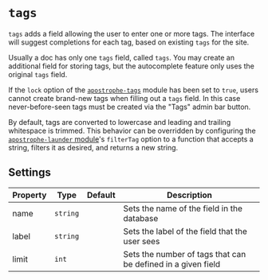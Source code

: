 # `tags`

`tags` adds a field allowing the user to enter one or more tags. The interface will suggest completions for each tag, based on existing `tags`  for the site.

Usually a doc has only one `tags` field, called `tags`. You may create an additional field for storing tags, but the autocomplete feature only uses the original `tags` field.

If the `lock` option of the [`apostrophe-tags`](/modules/apostrophe-tags/README.md) module has been set to `true`, users cannot create brand-new tags when filling out a `tags` field. In this case never-before-seen tags must be created via the "Tags" admin bar button.

By default, tags are converted to lowercase and leading and trailing whitespace is trimmed. This behavior can be overridden by configuring the [`apostrophe-launder` module](/modules/apostrophe-launder/README.md)'s `filterTag` option to a function that accepts a string, filters it as desired, and returns a new string.

## Settings

|  Property | Type   | Default | Description | 
|---|---|---|---|
| name | `string` | | Sets the name of the field in the database |
| label | `string` | | Sets the label of the field that the user sees |
| limit | `int` | | Sets the number of tags that can be defined in a given field |  
